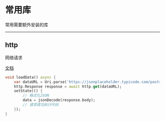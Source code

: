 # 常用库

常用需要额外安装的库


---
## http

网络请求

[文档](https://pub.dev/packages/http/install)

```dart
void loadData() async {
    var dataURL = Uri.parse('https://jsonplaceholder.typicode.com/posts');
    http.Response response = await http.get(dataURL);
    setState(() {
        // 格式化JSON
        data = jsonDecode(response.body);
        // 请求成功执行代码
    });
}
```